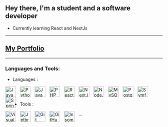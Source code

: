 ## Hey there, I'm a student and a software developer
- Currently learning React and NextJs

---
<!-- ### Connect with me: -->
## [My Portfolio](https://hugoow0.github.io/portfolio/)
<!--
&nbsp;&nbsp;
[![website](./img/youtube.svg)](https://youtube.com/)
&nbsp;&nbsp;
[![website](./img/twitter.svg)](https://twitter.com/)
&nbsp;&nbsp;
[![website](./img/linkedin.svg)](https://linkedin.com/)
&nbsp;&nbsp;
[![website](./img/instagram.svg)](https://instagram.com/)
-->

---
### Languages and Tools:
- Languages :
<img align="left" alt="JavaScript" width="34px" src="https://cdn.jsdelivr.net/gh/devicons/devicon/icons/javascript/javascript-original.svg" style="padding-right:10px;" />
<img align="left" alt="Python" width="34px" src="https://cdn.jsdelivr.net/gh/devicons/devicon/icons/python/python-original.svg" style="padding-right:10px;" />
<img align="left" alt="Java" width="34px" src="https://cdn.jsdelivr.net/gh/devicons/devicon/icons/java/java-original.svg" style="padding-right:10px;" />
<img align="left" alt="PHP" width="34px" src="https://cdn.jsdelivr.net/gh/devicons/devicon/icons/php/php-original.svg" style="padding-right:10px;" />
<img align="left" alt="React" width="34px" src="https://cdn.jsdelivr.net/gh/devicons/devicon/icons/react/react-original.svg" style="padding-right:10px;" />
<img align="left" alt="Next.js" width="34px" src="https://cdn.jsdelivr.net/gh/devicons/devicon/icons/nextjs/nextjs-original.svg" style="padding-right:10px;" />
<img align="left" alt="Node.js" width="34px" src="https://cdn.jsdelivr.net/gh/devicons/devicon/icons/nodejs/nodejs-original.svg" style="padding-right:10px;" />
<img align="left" alt="MySQL" width="34px" src="https://cdn.jsdelivr.net/gh/devicons/devicon/icons/mysql/mysql-original.svg" style="padding-right:10px;" />
<img align="left" alt="PostgreSQL" width="34px" src="https://cdn.jsdelivr.net/gh/devicons/devicon/icons/postgresql/postgresql-original.svg" style="padding-right:10px;" />
<img align="left" alt="Symfony" width="34px" src="https://cdn.jsdelivr.net/gh/devicons/devicon/icons/symfony/symfony-original.svg" style="padding-right:10px;" />
<img align="left" alt="SpringBoot" width="34px" src="https://cdn.jsdelivr.net/gh/devicons/devicon/icons/spring/spring-original.svg" style="padding-right:10px;" />

<br><br>

- Tools :
<img align="left" alt="Visual Studio Code" width="34px" src="https://cdn.jsdelivr.net/gh/devicons/devicon/icons/vscode/vscode-original.svg" style="padding-right:10px;" />
<img align="left" alt="Jetbrains Tools" width="34px" src="https://cdn.jsdelivr.net/gh/devicons/devicon/icons/jetbrains/jetbrains-original.svg" style="padding-right:10px;" />
<img align="left" alt="Git" width="34px" src="https://cdn.jsdelivr.net/gh/devicons/devicon/icons/git/git-original.svg" style="padding-right:10px;" />
<img align="left" alt="GitHub" width="34px" src="https://user-images.githubusercontent.com/3369400/139447912-e0f43f33-6d9f-45f8-be46-2df5bbc91289.png" style="padding-right:10px;" />
<img align="left" alt="Insomnia" width="34px" src="https://cdn.jsdelivr.net/gh/devicons/devicon/icons/insomnia/insomnia-original.svg" style="padding-right:10px;" />
...

<br />
<br />
